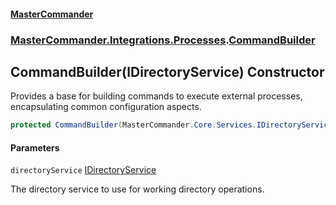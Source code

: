 #### [MasterCommander](MasterCommander.md 'MasterCommander')
### [MasterCommander.Integrations.Processes](MasterCommander.Integrations.Processes.md 'MasterCommander.Integrations.Processes').[CommandBuilder](CommandBuilder.md 'MasterCommander.Integrations.Processes.CommandBuilder')

## CommandBuilder(IDirectoryService) Constructor

Provides a base for building commands to execute external processes, encapsulating common configuration aspects.

```csharp
protected CommandBuilder(MasterCommander.Core.Services.IDirectoryService directoryService);
```
#### Parameters

<a name='MasterCommander.Integrations.Processes.CommandBuilder.CommandBuilder(MasterCommander.Core.Services.IDirectoryService).directoryService'></a>

`directoryService` [IDirectoryService](IDirectoryService.md 'MasterCommander.Core.Services.IDirectoryService')

The directory service to use for working directory operations.